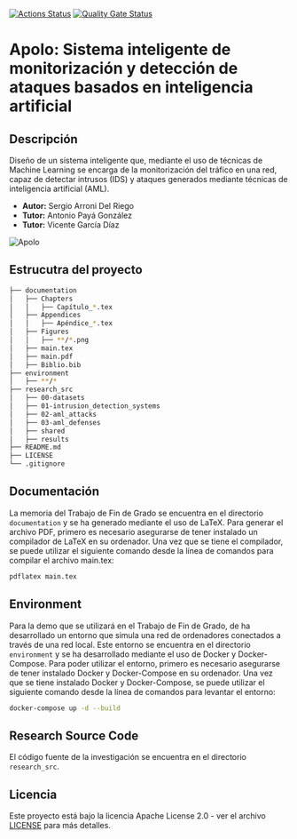 
[![Actions Status](https://github.com/SergioArroni/TFG-Apolo/workflows/CI/badge.svg)](https://github.com/SergioArroni/TFG-Apolo/actions)
[![Quality Gate Status](https://sonarcloud.io/api/project_badges/measure?project=SergioArroni_TFG-Apolo&metric=alert_status)](https://sonarcloud.io/project/overview?id=SergioArroni_TFG-Apolo)

# **Apolo**: Sistema inteligente de monitorización  y detección de ataques basados en inteligencia artificial

## Descripción

Diseño de un sistema inteligente que, mediante el uso de técnicas de Machine Learning se encarga de la monitorización del tráfico en una red, capaz de detectar intrusos (IDS) y ataques generados mediante técnicas de inteligencia artificial (AML).

* **Autor:** Sergio Arroni Del Riego
* **Tutor:** Antonio Payá González
* **Tutor:** Vicente García Díaz

![Apolo](TFG/documentation/memory/Figures/Apolo.png)

## Estrucutra del proyecto

```bash
├── documentation
│   ├── Chapters
│   │   ├── Capítulo_*.tex
│   ├── Appendices
│   │   ├── Apéndice_*.tex
│   ├── Figures
│   │   ├── **/*.png
│   ├── main.tex
│   ├── main.pdf
│   ├── Biblio.bib
├── environment
│   ├── **/*
├── research_src
│   ├── 00-datasets
│   ├── 01-intrusion_detection_systems
│   ├── 02-aml_attacks
│   ├── 03-aml_defenses
│   ├── shared
│   ├── results
├── README.md
├── LICENSE
└── .gitignore
```

## Documentación

La memoria del Trabajo de Fin de Grado se encuentra en el directorio `documentation` y se ha generado mediante el uso de LaTeX. Para generar el archivo PDF, primero es necesario asegurarse de tener instalado un compilador de LaTeX en su ordenador. Una vez que se tiene el compilador, se puede utilizar el siguiente comando desde la línea de comandos para compilar el archivo main.tex:

```bash
pdflatex main.tex
```

## Environment

Para la demo que se utilizará en el Trabajo de Fin de Grado, de ha desarrollado un entorno que simula una red de ordenadores conectados a través de una red local. Este entorno se encuentra en el directorio `environment` y se ha desarrollado mediante el uso de Docker y Docker-Compose. Para poder utilizar el entorno, primero es necesario asegurarse de tener instalado Docker y Docker-Compose en su ordenador. Una vez que se tiene instalado Docker y Docker-Compose, se puede utilizar el siguiente comando desde la línea de comandos para levantar el entorno:

```bash
docker-compose up -d --build
```

## Research Source Code

El código fuente de la investigación se encuentra en el directorio `research_src`.

## Licencia

Este proyecto está bajo la licencia Apache License 2.0 - ver el archivo [LICENSE](LICENSE) para más detalles.
